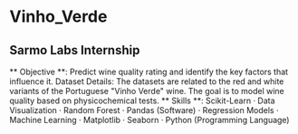 # Vinho_Verde
## Sarmo Labs Internship 
** Objective **: Predict wine quality rating and identify the key factors that influence it. Dataset Details: The datasets are related to the red and white variants of the Portuguese "Vinho Verde" wine. The goal is to model wine quality based on physicochemical tests.
** Skills **: Scikit-Learn · Data Visualization · Random Forest · Pandas (Software) · Regression Models · Machine Learning · Matplotlib · Seaborn · Python (Programming Language)

